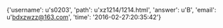 {'username': u's0203', 'path': u'xz1214/1214.html', 'answer': u'B', 'email': u'bdxzwzz@163.com', 'time': '2016-02-27:20:35:42'}